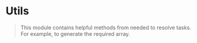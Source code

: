 # Utils

> This module contains helpful methods from needed to resolve tasks. For example, to generate the required array.